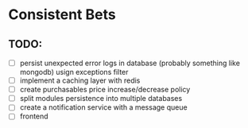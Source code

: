 # Consistent Bets

## TODO:

- [ ] persist unexpected error logs in database (probably something like mongodb) usign exceptions filter
- [ ] implement a caching layer with redis
- [ ] create purchasables price increase/decrease policy
- [ ] split modules persistence into multiple databases
- [ ] create a notification service with a message queue
- [ ] frontend
